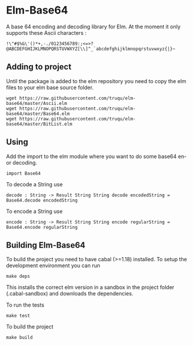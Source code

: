 Elm-Base64
========

A base 64 encoding and decoding library for Elm. At the moment it only supports
these Ascii characters :

``!\"#$%&\'()*+,-./0123456789:;<=>?@ABCDEFGHIJKLMNOPQRSTUVWXYZ[\\]^_`abcdefghijklmnopqrstuvwxyz{|}~``

## Adding to project

Until the package is added to the elm repository you need to copy the
elm files to your elm base source folder.

```
wget https://raw.githubusercontent.com/truqu/elm-base64/master/Ascii.elm
wget https://raw.githubusercontent.com/truqu/elm-base64/master/Base64.elm
wget https://raw.githubusercontent.com/truqu/elm-base64/master/BitList.elm
```

## Using

Add the import to the elm module where you want to do some base64 en- or decoding.

``import Base64``

To decode a String use

``decode : String -> Result String String
decode encodedString = Base64.decode encodedString``

To encode a String use

``encode : String -> Result String String
encode regularString = Base64.encode regularString``


## Building Elm-Base64

To build the project you need to have cabal (>=1.18) installed. To setup the
development environment you can run

``make deps``

This installs the correct elm version in a sandbox in the project folder
(.cabal-sandbox) and downloads the dependencies.

To run the tests

``make test``

To build the project

``make build``
